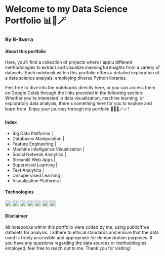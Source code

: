 # Welcome to my Data Science Portfolio 📊🐍🪄

### By B-Ibarra

#### About this portfolio
Here, you'll find a collection of projects where I applu different methodologies to extract and visualize meaningful insights from a variety of datasets. Each notebook within this portfolio offers a detailed exploration of a data science analysis, employing diverse Python libraries.

Feel free to dive into the notebooks directly here, or you can access them on Google Colab through the links provided in the following section. Whether you're interested in data visualization, machine learning, or exploratory data analysis, there's something here for you to explore and learn from. Enjoy your journey through my portfolio 🧙🏼‍♀️🪄📈!

#### Index
* Big Data Platforms |
* Databases Manipulation |
* Feature Engineering |
* Machine Intelligence Visualization |
* Social Netwrok Analytics |
* Streamlit Web Apps |
* Supervised Learning |
* Text Analytics |
* Unsupervised Learning |
* Visualization Platforms | 

#### Technologies
<img src="https://cdn.jsdelivr.net/gh/devicons/devicon@latest/icons/python/python-original.svg" width="20" height="20" > <img src="https://cdn.jsdelivr.net/gh/devicons/devicon@latest/icons/jupyter/jupyter-original-wordmark.svg" width="20" height="20" > <img src="https://cdn.jsdelivr.net/gh/devicons/devicon@latest/icons/scikitlearn/scikitlearn-original.svg" width="20" height="20" > <img src="https://cdn.jsdelivr.net/gh/devicons/devicon@latest/icons/streamlit/streamlit-original.svg" width="20" height="20" > <img src="https://cdn.jsdelivr.net/gh/devicons/devicon@latest/icons/pandas/pandas-original-wordmark.svg" width="20" height="20" > <img src="https://cdn.jsdelivr.net/gh/devicons/devicon@latest/icons/numpy/numpy-original-wordmark.svg" width="20" height="20" > <img src="https://cdn.jsdelivr.net/gh/devicons/devicon@latest/icons/matplotlib/matplotlib-plain.svg" width="20" height="20" >


#### Disclaimer
All notebooks within this portfolio were coded by me, using public/free datasets for analysis. I adhere to ethical standards and ensure that the data used is freely accessible and appropriate for demonstration purposes. If you have any questions regarding the data sources or methodologies employed, feel free to reach out to me. Thank you for visiting!
